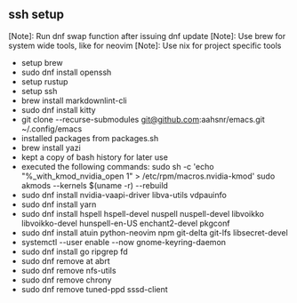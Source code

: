 ## ssh setup

[Note]: Run dnf swap function after issuing dnf update
[Note]: Use brew for system wide tools, like for neovim
[Note]: Use nix for project specific tools

- setup brew
- sudo dnf install openssh
- setup rustup
- setup ssh
- brew install markdownlint-cli
- sudo dnf install kitty
- git clone --recurse-submodules git@github.com:aahsnr/emacs.git ~/.config/emacs
- installed packages from packages.sh
- brew install yazi
- kept a copy of bash history for later use
- executed the following commands:
  sudo sh -c 'echo "%\_with_kmod_nvidia_open 1" > /etc/rpm/macros.nvidia-kmod'
  sudo akmods --kernels $(uname -r) --rebuild
- sudo dnf install nvidia-vaapi-driver libva-utils vdpauinfo
- sudo dnf install yarn
- sudo dnf install hspell hspell-devel nuspell nuspell-devel libvoikko libvoikko-devel hunspell-en-US enchant2-devel pkgconf
- sudo dnf install atuin python-neovim npm git-delta git-lfs libsecret-devel
- systemctl --user enable --now gnome-keyring-daemon
- sudo dnf install go ripgrep fd
- sudo dnf remove at abrt
- sudo dnf remove nfs-utils
- sudo dnf remove chrony
- sudo dnf remove tuned-ppd sssd-client
